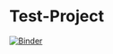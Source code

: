 # Test-Project

[![Binder](https://mybinder.org/badge_logo.svg)](https://mybinder.org/v2/gh/NEY-DPI/Test-Project.git/HEAD)